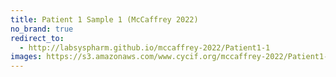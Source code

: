 ```yaml
---
title: Patient 1 Sample 1 (McCaffrey 2022)
no_brand: true
redirect_to:
  - http://labsyspharm.github.io/mccaffrey-2022/Patient1-1
images: https://s3.amazonaws.com/www.cycif.org/mccaffrey-2022/Patient1-1
---
```

